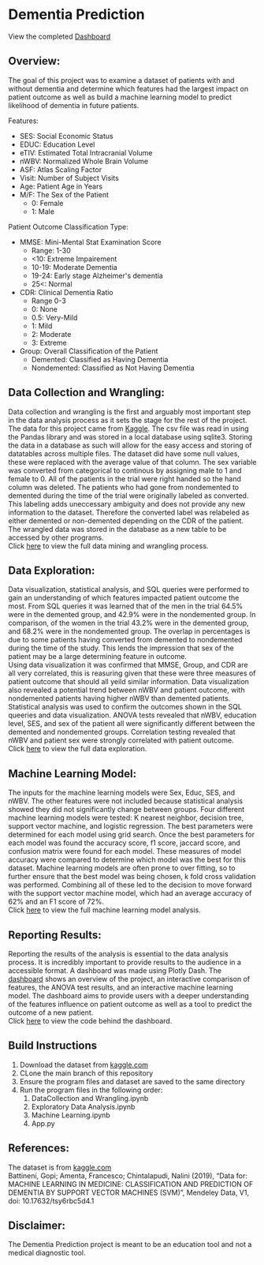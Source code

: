 # Dementia Prediction  
View the completed [Dashboard](https://dementia-prediction.herokuapp.com/)  
## Overview:
The goal of this project was to examine a dataset of patients with and without dementia and determine which features had the largest impact on patient outcome as well as build a machine learning model to predict likelihood of dementia in future patients.

Features:
- SES: Social Economic Status  
- EDUC: Education Level  
- eTIV: Estimated Total Intracranial Volume  
- nWBV: Normalized Whole Brain Volume  
- ASF: Atlas Scaling Factor  
- Visit: Number of Subject Visits  
- Age: Patient Age in Years
- M/F: The Sex of the Patient  
    - 0: Female
    - 1: Male  

Patient Outcome Classification Type:
- MMSE: Mini-Mental Stat Examination Score  
    - Range: 1-30  
    - <10: Extreme Impairement  
    - 10-19: Moderate Dementia  
    - 19-24: Early stage Alzheimer's dementia  
    - 25<: Normal   
- CDR: Clinical Dementia Ratio  
    - Range 0-3  
    - 0: None  
    - 0.5: Very-Mild  
    - 1: Mild  
    - 2: Moderate  
    - 3: Extreme  
- Group: Overall Classification of the Patient  
    - Demented: Classified as Having Dementia
    - Nondemented: Classified as Not Having Dementia  

## Data Collection and Wrangling:
Data collection and wrangling is the first and arguably most important step in the data analysis process as it sets the stage for the rest of the project. The data for this project came from [Kaggle](https://www.kaggle.com/datasets/shashwatwork/dementia-prediction-dataset). The csv file was read in using the Pandas library and was stored in a local database using sqlite3. Storing the data in a database as such will allow for the easy access and storing of datatables across multiple files. The dataset did have some null values, these were replaced with the average value of that column. The sex variable was converted from categorical to continous by assigning male to 1 and female to 0. All of the patients in the trial were right handed so the hand column was deleted. The patients who had gone from nondemented to demented during the time of the trial were originally labeled as converted. This labeling adds uneccessary ambiguity and does not provide any new information to the dataset. Therefore the converted label was relabeled as either demented or non-demented depending on the CDR of the patient. The wrangled data was stored in the database as a new table to be accessed by other programs.  
Click [here](https://github.com/sspalding/Dementia-Prediction/blob/3f3d47b89e72999dbad910962c7b3988e9ae9133/DataCollection%20and%20Wrangling.ipynb) to view the full data mining and wrangling process.  

## Data Exploration:
Data visualization, statistical analysis, and SQL queries were performed to gain an understanding of which features impacted patient outcome the most. From SQL queries it was learned that of the men in the trial 64.5% were in the demented group, and 42.9% were  in the nondemented group. In comparison, of the women in the trial 43.2% were in the demented group, and 68.2% were in the nondemented group. The overlap in percentages is due to some patients having converted from demented to nondemented during the time of the study. This lends the impression that sex of the patient may be a large determining feature in outcome.  
Using data visualization it was confirmed that MMSE, Group, and CDR are all very correlated, this is reasuring given that these were three measures of patient outcome that should all yeild similar information. Data visualization also revealed a potential trend between nWBV and patient outcome, with nondemented patients having higher nWBV than demented patients.  
Statistical analysis was used to confirm the outcomes shown in the SQL queeries and data visualization. ANOVA tests revealed that nWBV, education level, SES, and sex of the patient all were significantly different between the demented and nondemented groups. Correlation testing revealed that nWBV and patient sex were strongly correlated with patient outcome.   
Click [here](https://github.com/sspalding/Dementia-Prediction/blob/d0c888f2ee76d9f9862f3d1f8fd0779e988df73c/Exploratory%20Data%20Analysis.ipynb) to view the full data exploration.

## Machine Learning Model:
The inputs for the machine learning models were Sex, Educ, SES, and nWBV. The other features were not included because statistical analysis showed they did not significantly change between groups. Four different machine learning models were tested: K nearest neighbor, decision tree, support vector machine, and logistic regression. The best parameters were determined for each model using grid search. Once the best parameters for each model was found the accuracy score, f1 score, jaccard score, and confusion matrix were found for each model. These measures of model accuracy were compared to determine which model was the best for this dataset. Machine learning models are often prone to over fitting, so to further ensure that the best model was being chosen, k fold cross validation was performed. Combining all of these led to the decision to move forward with the support vector machine model, which had an average accuracy of 62% and an F1 score of 72%.  
Click [here](https://github.com/sspalding/Dementia-Prediction/blob/d0c888f2ee76d9f9862f3d1f8fd0779e988df73c/Machine%20Learning.ipynb) to view the full machine learning model analysis. 

## Reporting Results:
Reporting the results of the analysis is essential to the data analysis process. It is incredibly important to provide results to the audience in a accessible format. A dashboard was made using Plotly Dash. The [dashboard](https://dementia-prediction.herokuapp.com/) shows an overview of the project, an interactive comparison of features, the ANOVA test results, and an interactive machine learning model. The dashboard aims to provide users with a deeper understanding of the features influence on patient outcome as well as a tool to predict the outcome of a new patient.  
Click [here](https://github.com/sspalding/Dementia-Prediction/blob/3f3d47b89e72999dbad910962c7b3988e9ae9133/app.py) to view the code behind the dashboard.  

## Build Instructions  
1. Download the dataset from [kaggle.com](https://www.kaggle.com/datasets/shashwatwork/dementia-prediction-dataset)  
2. CLone the main branch of this repository  
3. Ensure the program files and dataset are saved to the same directory  
4. Run the program files in the following order: 
    1. DataCollection and Wrangling.ipynb
    2. Exploratory Data Analysis.ipynb
    3. Machine Learning.ipynb
    4. App.py

## References:
The dataset is from [kaggle.com](https://www.kaggle.com/datasets/shashwatwork/dementia-prediction-dataset)     
Battineni, Gopi; Amenta, Francesco; Chintalapudi, Nalini (2019), “Data for: MACHINE LEARNING IN MEDICINE: CLASSIFICATION AND PREDICTION OF DEMENTIA BY SUPPORT VECTOR MACHINES (SVM)”, Mendeley Data, V1, doi: 10.17632/tsy6rbc5d4.1

## Disclaimer:  
The Dementia Prediction project is meant to be an education tool and not a medical diagnostic tool. 
